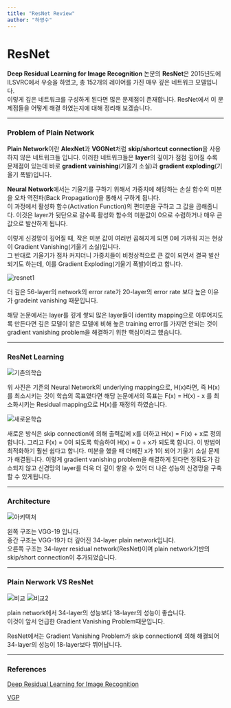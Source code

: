 ```yaml
---
title: "ResNet Review"
author: "하영수"
---
```


# ResNet

**Deep Residual Learning for Image Recognition** 논문의 **ResNet**은 2015년도에 ILSVRC에서 우승을 하였고, 총 152개의 레이어를 가진 매우 깊은 네트워크 모델입니다.  
이렇게 깊은 네트워크를 구성하게 된다면 많은 문제점이 존재합니다. ResNet에서 이 문제점들을 어떻게 해결 하였는지에 대해 정리해 보겠습니다.  

---

### Problem of Plain Network  

**Plain Network**이란 **AlexNet**과 **VGGNet**처럼 **skip/shortcut connection**을 사용하지 않은 네트워크들 입니다. 이러한 네트워크들은 **layer**의 깊이가 점점 깊어질 수록 문제점이 있는데 바로 **gradient vainishing**(기울기 소실)과 **gradient exploding**(기울기 폭발)입니다.  

**Neural Network**에서는 기울기를 구하기 위해서 가중치에 해당하는 손실 함수의 미분을 오차 역전파(Back Propagation)을 통해서 구하게 됩니다.  
이 과정에서 활성화 함수(Activation Function)의 편미분을 구하고 그 값을 곱해줍니다. 이것은 layer가 뒷단으로 갈수록 활성화 함수의 미분값이 0으로 수렴하거나 매우 큰 값으로 발산하게 됩니다.  

이렇게 신경망이 깊어질 때, 작은 미분 값이 여러번 곱해지게 되면 0에 가까워 지는 현상이 Gradient Vanishing(기울기 소실)입니다.  
그 반대로 기울기가 점차 커지더니 가중치들이 비정상적으로 큰 값이 되면서 결국 발산되기도 하는데, 이를 Gradient Exploding(기울기 폭발)이라고 합니다.  

![resnet1](https://user-images.githubusercontent.com/83005178/171004697-e97ac13e-a167-4425-8260-b519be9063f9.png)  

더 깊은 56-layer의 network의 error rate가 20-layer의 error rate 보다 높은 이유가 gradeint vanishing 때문입니다.  

해당 논문에서는 layer를 깊게 쌓되 많은 layer들이 identity mapping으로 이루어지도록 만든다면 깊은 모델이 얕은 모델에 비해 높은 training error를 가지면 안되는 것이 gradient vanishing problem을 해결하기 위한 핵심이라고 했습니다.  

---

### ResNet Learning  

![기존의학습](https://user-images.githubusercontent.com/83005178/171005362-2a001d6f-9390-41ec-a529-201ce70081a3.png)  

위 사진은 기존의 Neural Network의 underlying mapping으로, H(x)라면, 즉 H(x)를 최소시키는 것이 학습의 목표였다면 해당 논문에서의 목표는 F(x) = H(x) - x 를 최소화시키는 Residual mapping으로 H(x)를 재정의 하였습니다.  

![새로운학습](https://user-images.githubusercontent.com/83005178/171005561-eb8ca632-9225-4703-87b3-76a2f04a71d2.png)  

새로운 방식은 skip connection에 의해 출력값에 x를 더하고 H(x) = F(x) + x로 정의합니다. 그리고 F(x) = 0이 되도록 학습하여 H(x) = 0 + x가 되도록 합니다. 이 방법이 최적화하기 훨씬 쉽다고 합니다. 미분을 했을 때 더해진 x가 1이 되어 기울기 소실 문제가 해결됩니다.  이렇게 gradient vanishing problem을 해결하게 된다면 정확도가 감소되지 않고 신경망의 layer를 더욱 더 깊이 쌓을 수 있어 더 나은 성능의 신경망을 구축할 수 있게됩니다.  

---

### Architecture  

![아키텍처](https://user-images.githubusercontent.com/83005178/171005919-7410143d-3ebb-45f1-9551-40edb3c5fac6.png)  

왼쪽 구조는 VGG-19 입니다.  
중간 구조는 VGG-19가 더 깊어진 34-layer plain network입니다.  
오른쪽 구조는 34-layer residual network(ResNet)이며 plain network기반의 skip/short connection이 추가되었습니다.  

---

### Plain Nerwork VS ResNet  

![비교](https://user-images.githubusercontent.com/83005178/171006472-fcef7dfd-4309-49e6-a9bc-34be2ce343af.png)
![비교2](https://user-images.githubusercontent.com/83005178/171006478-4d22b0ad-2715-4b8e-9351-5faf8c60e91b.png)

plain network에서 34-layer의 성능보다 18-layer의 성능이 좋습니다.  
이것이 앞서 언급한 Gradient Vanishing Problem때문입니다.   

ResNet에서는 Gradient Vanishing Problem가 skip connection에 의해 해결되어 34-layer의 성능이 18-layer보다 뛰어납니다.  

---  

### References  

[Deep Residual Learning for Image Recognition](https://arxiv.org/abs/1512.03385)

[VGP](https://wikidocs.net/61375)  